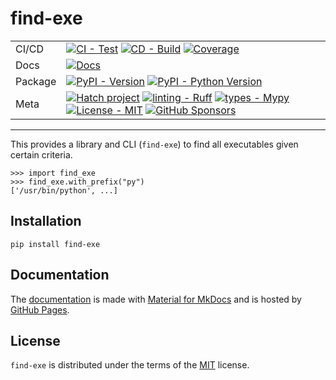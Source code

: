 # find-exe

| | |
| --- | --- |
| CI/CD | [![CI - Test](https://github.com/ofek/find-exe/actions/workflows/test.yml/badge.svg)](https://github.com/ofek/find-exe/actions/workflows/test.yml) [![CD - Build](https://github.com/ofek/find-exe/actions/workflows/build.yml/badge.svg)](https://github.com/ofek/find-exe/actions/workflows/build.yml) [![Coverage](https://img.shields.io/codecov/c/gh/ofek/find-exe?token=0CYRLWA98C)](https://app.codecov.io/gh/ofek/find-exe) |
| Docs | [![Docs](https://github.com/ofek/find-exe/actions/workflows/docs.yml/badge.svg)](https://github.com/ofek/find-exe/actions/workflows/docs.yml) |
| Package | [![PyPI - Version](https://img.shields.io/pypi/v/find-exe.svg?logo=pypi&label=PyPI&logoColor=gold)](https://pypi.org/project/find-exe/) [![PyPI - Python Version](https://img.shields.io/pypi/pyversions/find-exe.svg?logo=python&label=Python&logoColor=gold)](https://pypi.org/project/find-exe/) |
| Meta | [![Hatch project](https://img.shields.io/badge/%F0%9F%A5%9A-Hatch-4051b5.svg)](https://github.com/ofek/find-exe) [![linting - Ruff](https://img.shields.io/endpoint?url=https://raw.githubusercontent.com/astral-sh/ruff/main/assets/badge/v2.json)](https://github.com/astral-sh/ruff) [![types - Mypy](https://img.shields.io/badge/types-Mypy-blue.svg)](https://github.com/python/mypy) [![License - MIT](https://img.shields.io/badge/license-MIT-9400d3.svg)](https://spdx.org/licenses/) [![GitHub Sponsors](https://img.shields.io/github/sponsors/ofek?logo=GitHub%20Sponsors&style=social)](https://github.com/sponsors/ofek) |

-----

This provides a library and CLI (`find-exe`) to find all executables given certain criteria.

```pycon
>>> import find_exe
>>> find_exe.with_prefix("py")
['/usr/bin/python', ...]
```

## Installation

```console
pip install find-exe
```

## Documentation

The [documentation](https://ofek.dev/find-exe/) is made with [Material for MkDocs](https://github.com/squidfunk/mkdocs-material) and is hosted by [GitHub Pages](https://docs.github.com/en/pages).

## License

`find-exe` is distributed under the terms of the [MIT](https://spdx.org/licenses/MIT.html) license.
